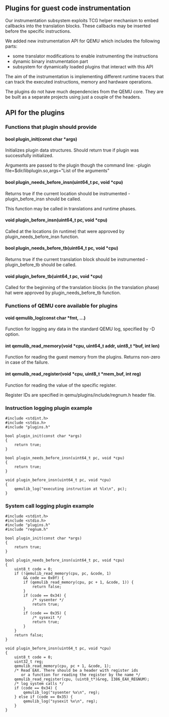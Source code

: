 ## Plugins for guest code instrumentation

Our instrumentation subsystem exploits TCG helper mechanism to embed
callbacks into the translation blocks. These callbacks may be inserted
before the specific instructions.

We added new instrumentation API for QEMU which includes the following parts:
* some translator modifications to enable instrumenting the instructions
* dynamic binary instrumentation part
* subsystem for dynamically loaded plugins that interact with this API

The aim of the instrumentation is implementing different runtime
tracers that can track the executed instructions, memory and
hardware operations.

The plugins do not have much dependencies from the QEMU
core. They are be built as a separate projects using just
a couple of the headers.

## API for the plugins

### Functions that plugin should provide

#### bool plugin_init(const char *args)

Initializes plugin data structures. Should return true if plugin was successfully initialized.

Arguments are passed to the plugin though the command line: -plugin file=$dir/libplugin.so,args="List of the arguments"

#### bool plugin_needs_before_insn(uint64_t pc, void *cpu)

Returns true if the current location should be instrumented - plugin_before_insn should be called.

This function may be called in translations and runtime phases.

#### void plugin_before_insn(uint64_t pc, void *cpu)

Called at the locations (in runtime) that were approved by plugin_needs_before_insn function.

#### bool plugin_needs_before_tb(uint64_t pc, void *cpu)

Returns true if the current translation block should be instrumented - plugin_before_tb should be called.

#### void plugin_before_tb(uint64_t pc, void *cpu)

Called for the beginning of the translation blocks (in the translation phase)
hat were approved by plugin_needs_before_tb function.

### Functions of QEMU core available for plugins

#### void qemulib_log(const char *fmt, ...)

Function for logging any data in the standard QEMU log, specified by -D option.

#### int qemulib_read_memory(void *cpu, uint64_t addr, uint8_t *buf, int len)

Function for reading the guest memory from the plugins. Returns non-zero in case of the failure.

#### int qemulib_read_register(void *cpu, uint8_t *mem_buf, int reg)

Function for reading the value of the specific register.

Register IDs are specified in qemu/plugins/include/regnum.h header file.

### Instruction logging plugin example

```
#include <stdint.h>
#include <stdio.h>
#include "plugins.h"

bool plugin_init(const char *args)
{
    return true;
}

bool plugin_needs_before_insn(uint64_t pc, void *cpu)
{
    return true;
}

void plugin_before_insn(uint64_t pc, void *cpu)
{
    qemulib_log("executing instruction at %lx\n", pc);
}
```

### System call logging plugin example

```
#include <stdint.h>
#include <stdio.h>
#include "plugins.h"
#include "regnum.h"

bool plugin_init(const char *args)
{
    return true;
}

bool plugin_needs_before_insn(uint64_t pc, void *cpu)
{
    uint8_t code = 0;
    if (!qemulib_read_memory(cpu, pc, &code, 1)
        && code == 0x0f) {
        if (qemulib_read_memory(cpu, pc + 1, &code, 1)) {
            return false;
        }
        if (code == 0x34) {
            /* sysenter */
            return true;
        }
        if (code == 0x35) {
            /* sysexit */
            return true;
        }
    }
    return false;
}

void plugin_before_insn(uint64_t pc, void *cpu)
{
    uint8_t code = 0;
    uint32_t reg;
    qemulib_read_memory(cpu, pc + 1, &code, 1);
    /* Read EAX. There should be a header with register ids
       or a function for reading the register by the name */
    qemulib_read_register(cpu, (uint8_t*)&reg, I386_EAX_REGNUM);
    /* log system calls */
    if (code == 0x34) {
        qemulib_log("sysenter %x\n", reg);
    } else if (code == 0x35) {
        qemulib_log("sysexit %x\n", reg);
    }
}
```
